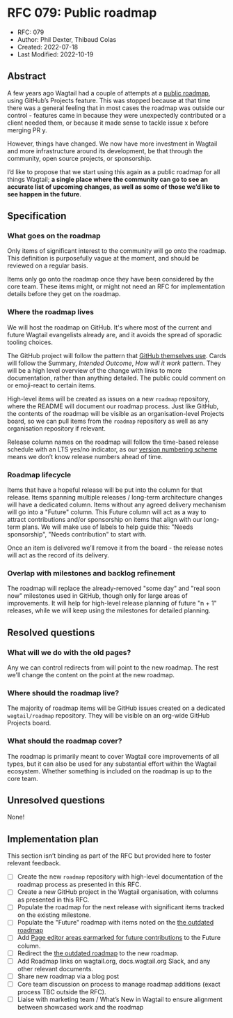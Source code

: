 # RFC 079: Public roadmap

- RFC: 079
- Author: Phil Dexter, Thibaud Colas
- Created: 2022-07-18
- Last Modified: 2022-10-19

## Abstract

A few years ago Wagtail had a couple of attempts at a [public roadmap](https://github.com/wagtail/wagtail/projects?query=is%3Aclosed), using GitHub’s Projects feature. This was stopped because at that time there was a general feeling that in most cases the roadmap was outside our control - features came in because they were unexpectedly contributed or a client needed them, or because it made sense to tackle issue x before merging PR y.

However, things have changed. We now have more investment in Wagtail and more infrastructure around its development, be that through the community, open source projects, or sponsorship.

I’d like to propose that we start using this again as a public roadmap for all things Wagtail; **a single place where the community can go to see an accurate list of upcoming changes, as well as some of those we’d like to see happen in the future**.

## Specification

### What goes on the roadmap

Only items of significant interest to the community will go onto the roadmap. This definition is purposefully vague at the moment, and should be reviewed on a regular basis.

Items only go onto the roadmap once they have been considered by the core team. These items might, or might not need an RFC for implementation details before they get on the roadmap.

### Where the roadmap lives

We will host the roadmap on GitHub. It's where most of the current and future Wagtail evangelists already are, and it avoids the spread of sporadic tooling choices.

The GitHub project will follow the pattern that [GitHub themselves use](https://github.com/orgs/github/projects/4247/views/1). Cards will follow the Summary, _Intended Outcome_, _How will it work_ pattern. They will be a high level overview of the change with links to more documentation, rather than anything detailed. The public could comment on or emoji-react to certain items.

High-level items will be created as issues on a new `roadmap` repository, where the README will document our roadmap process. Just like GitHub, the contents of the roadmap will be visible as an organisation-level Projects board, so we can pull items from the `roadmap` repository as well as any organisation repository if relevant.

Release column names on the roadmap will follow the time-based release schedule with an LTS yes/no indicator, as our [version numbering scheme](https://github.com/wagtail/wagtail/discussions/7732) means we don’t know release numbers ahead of time.

### Roadmap lifecycle

Items that have a hopeful release will be put into the column for that release. Items spanning multiple releases / long-term architecture changes will have a dedicated column. Items without any agreed delivery mechanism will go into a "Future" column. This Future column will act as a way to attract contributions and/or sponsorship on items that align with our long-term plans. We will make use of labels to help guide this: "Needs sponsorship", "Needs contribution" to start with.

Once an item is delivered we’ll remove it from the board - the release notes will act as the record of its delivery.

### Overlap with milestones and backlog refinement

The roadmap will replace the already-removed "some day" and "real soon now" milestones used in GitHub, though only for large areas of improvements. It will help for high-level release planning of future "n + 1" releases, while we will keep using the milestones for detailed planning.

## Resolved questions

### What will we do with the old pages?

Any we can control redirects from will point to the new roadmap. The rest we'll change the content on the point at the new roadmap.

### Where should the roadmap live?

The majority of roadmap items will be GitHub issues created on a dedicated `wagtail/roadmap` repository. They will be visible on an org-wide GitHub Projects board.

### What should the roadmap cover?

The roadmap is primarily meant to cover Wagtail core improvements of all types, but it can also be used for any substantial effort within the Wagtail ecosystem. Whether something is included on the roadmap is up to the core team.

## Unresolved questions

None!

## Implementation plan

This section isn’t binding as part of the RFC but provided here to foster relevant feedback.

- [ ] Create the new `roadmap` repository with high-level documentation of the roadmap process as presented in this RFC.
- [ ] Create a new GitHub project in the Wagtail organisation, with columns as presented in this RFC.
- [ ] Populate the roadmap for the next release with significant items tracked on the existing milestone.
- [ ] Populate the "Future" roadmap with items noted on the [the outdated roadmap](https://github.com/wagtail/wagtail/wiki/Roadmap)
- [ ] Add [Page editor areas earmarked for future contributions](https://wagtail.org/blog/build-update-on-new-page-editor/) to the Future column.
- [ ] Redirect the [the outdated roadmap](https://github.com/wagtail/wagtail/wiki/Roadmap) to the new roadmap.
- [ ] Add Roadmap links on wagtail.org, docs.wagtail.org Slack, and any other relevant documents.
- [ ] Share new roadmap via a blog post
- [ ] Core team discussion on process to manage roadmap additions (exact process TBC outside the RFC).
- [ ] Liaise with marketing team / What’s New in Wagtail to ensure alignment between showcased work and the roadmap
